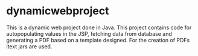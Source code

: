 # dynamicwebproject

This is a dynamic web project done in Java. This project contains code for autopopulating values in the JSP, fetching data from database and generating a PDF based on a template designed. For the creation of PDFs itext jars are used. 

